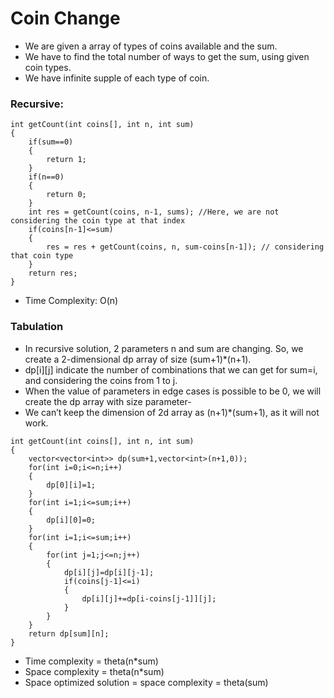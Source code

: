# Coin Change
- We are given a array of types of coins available and the sum.
- We have to find the total number of ways to get the sum, using given coin types.
- We have infinite supple of each type of coin.

### Recursive:
```
int getCount(int coins[], int n, int sum)
{
    if(sum==0)
    {
        return 1;
    }
    if(n==0)
    {
        return 0;
    }
    int res = getCount(coins, n-1, sums); //Here, we are not considering the coin type at that index
    if(coins[n-1]<=sum)
    {
        res = res + getCount(coins, n, sum-coins[n-1]); // considering that coin type
    }
    return res;
}
```
- Time Complexity: O(n)

### Tabulation
- In recursive solution, 2 parameters n and sum are changing. So, we create a 2-dimensional dp array of size (sum+1)*(n+1).
- dp[i][j] indicate the number of combinations that we can get for sum=i, and considering the coins from 1 to j.
- When the value of parameters in edge cases is possible to be 0, we will create the dp array with size parameter-
- We can’t keep the dimension of 2d array as (n+1)*(sum+1), as it will not work.
```
int getCount(int coins[], int n, int sum)
{
    vector<vector<int>> dp(sum+1,vector<int>(n+1,0));
    for(int i=0;i<=n;i++)
    {
        dp[0][i]=1;
    }
    for(int i=1;i<=sum;i++)
    {
        dp[i][0]=0;
    }
    for(int i=1;i<=sum;i++)
    {
        for(int j=1;j<=n;j++)
        {
            dp[i][j]=dp[i][j-1];
            if(coins[j-1]<=i)
            {
                dp[i][j]+=dp[i-coins[j-1]][j];
            }
        }
    }
    return dp[sum][n];
}
```

- Time complexity = theta(n*sum)
- Space complexity = theta(n*sum)
- Space optimized solution = space complexity = theta(sum)




